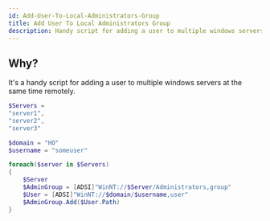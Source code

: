 ```yaml
---
id: Add-User-To-Local-Administrators-Group
title: Add User To Local Administrators Group
description: Handy script for adding a user to multiple windows servers at the same time remotely.
---
```


## Why?

It's a handy script for adding a user to multiple windows servers at the same time remotely.

```powershell
$Servers =
"server1",
"server2",
"server3"

$domain = "HO"
$username = "someuser"

foreach($server in $Servers)
{
    $Server
    $AdminGroup = [ADSI]"WinNT://$Server/Administrators,group"
    $User = [ADSI]"WinNT://$domain/$username,user"
    $AdminGroup.Add($User.Path)
}
```
